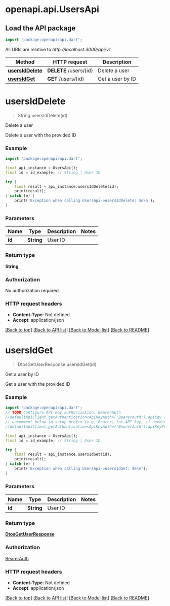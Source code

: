 # openapi.api.UsersApi

## Load the API package
```dart
import 'package:openapi/api.dart';
```

All URIs are relative to *http://localhost:3000/api/v1*

Method | HTTP request | Description
------------- | ------------- | -------------
[**usersIdDelete**](UsersApi.md#usersiddelete) | **DELETE** /users/{id} | Delete a user
[**usersIdGet**](UsersApi.md#usersidget) | **GET** /users/{id} | Get a user by ID


# **usersIdDelete**
> String usersIdDelete(id)

Delete a user

Delete a user with the provided ID

### Example
```dart
import 'package:openapi/api.dart';

final api_instance = UsersApi();
final id = id_example; // String | User ID

try {
    final result = api_instance.usersIdDelete(id);
    print(result);
} catch (e) {
    print('Exception when calling UsersApi->usersIdDelete: $e\n');
}
```

### Parameters

Name | Type | Description  | Notes
------------- | ------------- | ------------- | -------------
 **id** | **String**| User ID | 

### Return type

**String**

### Authorization

No authorization required

### HTTP request headers

 - **Content-Type**: Not defined
 - **Accept**: application/json

[[Back to top]](#) [[Back to API list]](../README.md#documentation-for-api-endpoints) [[Back to Model list]](../README.md#documentation-for-models) [[Back to README]](../README.md)

# **usersIdGet**
> DtosGetUserResponse usersIdGet(id)

Get a user by ID

Get a user with the provided ID

### Example
```dart
import 'package:openapi/api.dart';
// TODO Configure API key authorization: BearerAuth
//defaultApiClient.getAuthentication<ApiKeyAuth>('BearerAuth').apiKey = 'YOUR_API_KEY';
// uncomment below to setup prefix (e.g. Bearer) for API key, if needed
//defaultApiClient.getAuthentication<ApiKeyAuth>('BearerAuth').apiKeyPrefix = 'Bearer';

final api_instance = UsersApi();
final id = id_example; // String | User ID

try {
    final result = api_instance.usersIdGet(id);
    print(result);
} catch (e) {
    print('Exception when calling UsersApi->usersIdGet: $e\n');
}
```

### Parameters

Name | Type | Description  | Notes
------------- | ------------- | ------------- | -------------
 **id** | **String**| User ID | 

### Return type

[**DtosGetUserResponse**](DtosGetUserResponse.md)

### Authorization

[BearerAuth](../README.md#BearerAuth)

### HTTP request headers

 - **Content-Type**: Not defined
 - **Accept**: application/json

[[Back to top]](#) [[Back to API list]](../README.md#documentation-for-api-endpoints) [[Back to Model list]](../README.md#documentation-for-models) [[Back to README]](../README.md)

